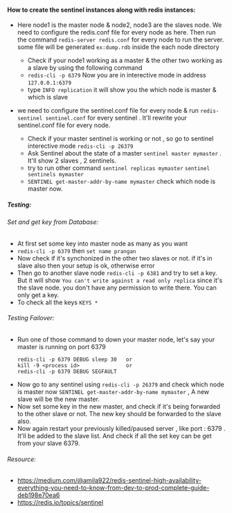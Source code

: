 #### How to create the sentinel instances along with redis instances:
* Here node1 is the master node & node2, node3 are the slaves node. We need to configure the redis.conf file for every node as here.
Then run the command `redis-server redis.conf` for every node to run the server. some file will be generated `ex:dump.rdb` inside the each node directory 
    * Check if your node1 working as a master & the other two working as a slave by using the following command
    * `redis-cli -p 6379` Now you are in interective mode in address `127.0.0.1:6379`
    * type `INFO replication` it will show you the which node is master & which is slave

* we need to configure the sentinel.conf file for every node & run `redis-sentinel sentinel.conf` for every sentinel . It'll rewrite your sentinel.conf file for every node.
    * Check if your master sentinel is working or not , so go to sentinel interective mode `redis-cli -p 26379`
    * Ask Sentinel about the state of a master `sentinel master mymaster` . It'll show 2 slaves , 2 sentinels. 
    * try to run other command `sentinel replicas mymaster` `sentinel sentinels mymaster`
    * `SENTINEL get-master-addr-by-name mymaster` check which node is master now. 


##### Testing:
###### Set and get key from Database:
  * At first set some key into master node as many as you want 
  * `redis-cli -p 6379` then `set name prangan` 
  * Now check if it's synchonized in the other two slaves or not. if it's in slave also then your setup is ok, otherwise error 
  * Then go to another slave node `redis-cli -p 6381` and try to set a key. But it will show `You can't write against a read only replica` since it's the slave node. you don't have any permission to write there. You can only get a key. 
  * To check all the keys `KEYS *`

###### Testing Failover:
* Run one of those command to down your master node, let's say your master is running on port 6379 
  ```
  redis-cli -p 6379 DEBUG sleep 30   or 
  kill -9 <process id>               or 
  redis-cli -p 6379 DEBUG SEGFAULT

  ```
* Now go to any sentinel using `redis-cli -p 26379` and check which node is master now `SENTINEL get-master-addr-by-name mymaster`  , A new slave will be the new master. 
* Now set some key in the new master, and check if it's being forwarded to the other slave or not. The new key should be forwarded to the slave also.
* Now again restart your previously killed/paused server , like port : 6379 . It'll be added to the slave list. And check if all the set key can be get from your slave 6379. 




###### Resource: 
* https://medium.com/@amila922/redis-sentinel-high-availability-everything-you-need-to-know-from-dev-to-prod-complete-guide-deb198e70ea6
* https://redis.io/topics/sentinel

